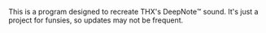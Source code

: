 This is a program designed to recreate THX's DeepNote:tm: sound. It's just a project for funsies, so updates may not be frequent.